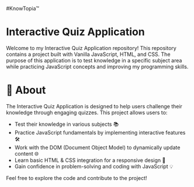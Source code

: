 #KnowTopia™

# Interactive Quiz Application

Welcome to my Interactive Quiz Application repository! This repository contains a project built with Vanilla JavaScript, HTML, and CSS. The purpose of this application is to test knowledge in a specific subject area while practicing JavaScript concepts and improving my programming skills.

# 🚀 About

The Interactive Quiz Application is designed to help users challenge their knowledge through engaging quizzes. This project allows users to:

- Test their knowledge in various subjects 📚
- Practice JavaScript fundamentals by implementing interactive features 🛠️
- Work with the DOM (Document Object Model) to dynamically update content 🌐
- Learn basic HTML & CSS integration for a responsive design 🎨
- Gain confidence in problem-solving and coding with JavaScript 💡

Feel free to explore the code and contribute to the project!
